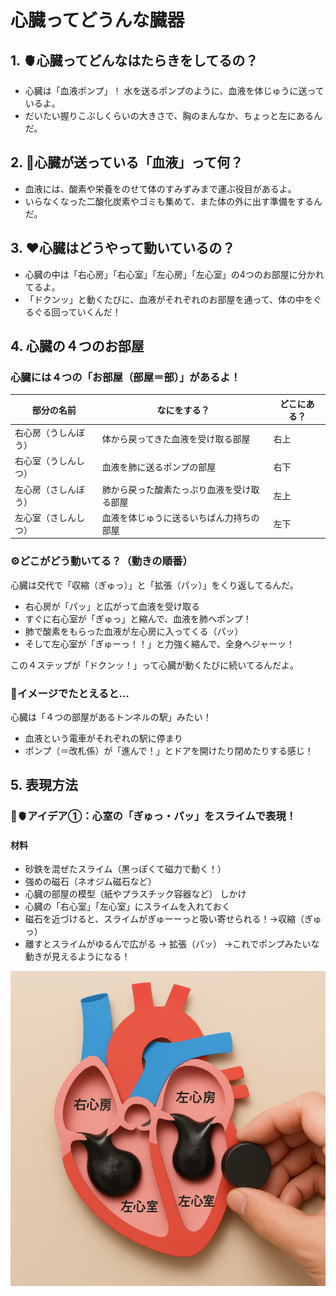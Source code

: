 # 心臓ってどうんな臓器

## 1. 🫀心臓ってどんなはたらきをしてるの？

- 心臓は「血液ポンプ」！
水を送るポンプのように、血液を体じゅうに送っているよ。
- だいたい握りこぶしくらいの大きさで、胸のまんなか、ちょっと左にあるんだ。

## 2. 💨心臓が送っている「血液」って何？

- 血液には、酸素や栄養をのせて体のすみずみまで運ぶ役目があるよ。
- いらなくなった二酸化炭素やゴミも集めて、また体の外に出す準備をするんだ。

## 3. ❤️心臓はどうやって動いているの？

- 心臓の中は「右心房」「右心室」「左心房」「左心室」の4つのお部屋に分かれてるよ。
- 「ドクンッ」と動くたびに、血液がそれぞれのお部屋を通って、体の中をぐるぐる回っていくんだ！

## 4. 心臓の４つのお部屋

### 心臓には４つの「お部屋（部屋＝部）」があるよ！

| 部分の名前 | なにをする？ | どこにある？ |
| --------- | ----------- | ---------- |
| 右心房（うしんぼう） | 体から戻ってきた血液を受け取る部屋 | 右上 | 
| 右心室（うしんしつ） | 血液を肺に送るポンプの部屋 | 右下 | 
| 左心房（さしんぼう） | 肺から戻った酸素たっぷり血液を受け取る部屋 | 左上 | 
| 左心室（さしんしつ） | 血液を体じゅうに送るいちばん力持ちの部屋 | 左下 | 



### ⚙️どこがどう動いてる？（動きの順番）

心臓は交代で「収縮（ぎゅっ）」と「拡張（パッ）」をくり返してるんだ。

- 右心房が「パッ」と広がって血液を受け取る
- すぐに右心室が「ぎゅっ」と縮んで、血液を肺へポンプ！
- 肺で酸素をもらった血液が左心房に入ってくる（パッ）
- そして左心室が「ぎゅーっ！！」と力強く縮んで、全身へジャーッ！

この４ステップが「ドクンッ！」って心臓が動くたびに続いてるんだよ。

### 🎨イメージでたとえると…

心臓は「４つの部屋があるトンネルの駅」みたい！

- 血液という電車がそれぞれの駅に停まり
- ポンプ（＝改札係）が「進んで！」とドアを開けたり閉めたりする感じ！

## 5. 表現方法

### 🧲🫀アイデア①：心室の「ぎゅっ・パッ」をスライムで表現！

#### 材料

- 砂鉄を混ぜたスライム（黒っぽくて磁力で動く！）
- 強めの磁石（ネオジム磁石など）
- 心臓の部屋の模型（紙やプラスチック容器など）
しかけ
- 心臓の「右心室」「左心室」にスライムを入れておく
- 磁石を近づけると、スライムがぎゅーーっと吸い寄せられる！→収縮（ぎゅっ）
- 離すとスライムがゆるんで広がる → 拡張（パッ）
→これでポンプみたいな動きが見えるようになる！

![心臓モデル](images/心臓の模型の図.png)

<script src="https://makecode.com/gh-pages-embed.js"></script><script>makeCodeRender("{{ site.makecode.home_url }}", "{{ site.github.owner_name }}/{{ site.github.repository_name }}");</script>


